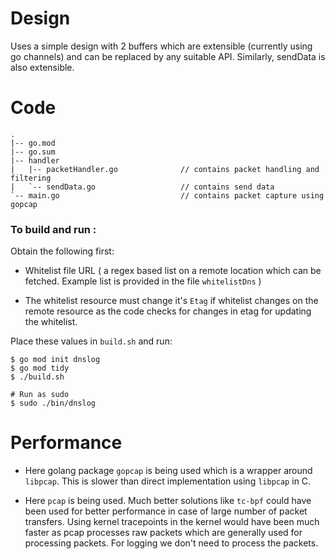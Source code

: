# Design

Uses a simple design with 2 buffers which are extensible (currently using go channels) and can be replaced by any suitable API. Similarly, sendData is also extensible.


# Code

```
.
|-- go.mod
|-- go.sum
|-- handler
|   |-- packetHandler.go              // contains packet handling and filtering
|   `-- sendData.go                   // contains send data
`-- main.go                           // contains packet capture using gopcap
```

### To build and run :

Obtain the following first:

- Whitelist file URL ( a regex based list on a remote location which can be fetched. Example list is provided in the file `whitelistDns` )

- The whitelist resource must change it's `Etag` if whitelist changes on the remote resource as the code checks for changes in etag for updating the whitelist.

Place these values in `build.sh` and run:

```console
$ go mod init dnslog
$ go mod tidy
$ ./build.sh

# Run as sudo
$ sudo ./bin/dnslog
```
# Performance

- Here golang package `gopcap` is being used which is a wrapper around `libpcap`. This is slower than direct implementation using `libpcap` in C.

- Here `pcap` is being used. Much better solutions like `tc-bpf` could have been used for better performance in case of large number of packet transfers. Using kernel tracepoints in the kernel would have been much faster as pcap processes raw packets which are generally used for processing packets. For logging we don't need to process the packets.
